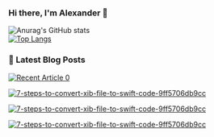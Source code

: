 ### Hi there, I'm Alexander 👋
![Anurag's GitHub stats](https://github-readme-stats.vercel.app/api?username=tambanco&show_icons=true)<br>
[![Top Langs](https://github-readme-stats.vercel.app/api/top-langs/?username=tambanco&layout=compact)](https://github.com/anuraghazra/github-readme-stats)
### 📖 Latest Blog Posts
  
  <a target="_blank" href="https://github-readme-medium-recent-article.vercel.app/medium/@tambanco80/1"><img src="https://github-readme-medium-recent-article.vercel.app/medium/@tambanco80/1" alt="Recent Article 0"> 
  
  <a target="_blank" href="https://github-readme-medium-recent-article.vercel.app/medium/@tambanco80/2"><img src="https://github-readme-medium-recent-article.vercel.app/medium/@tambanco80/2" alt="7-steps-to-convert-xib-file-to-swift-code-9ff5706db9cc"> 

    
<a target="_blank" href="https://github-readme-medium-recent-article.vercel.app/medium/@tambanco80/1"><img src="https://github-readme-medium-recent-article.vercel.app/medium/@tambanco80/1" alt="7-steps-to-convert-xib-file-to-swift-code-9ff5706db9cc">     

<a target="_blank" href="https://github-readme-medium-recent-article.vercel.app/medium/@khuyentran1476/2"><img src="https://github-readme-medium-recent-article.vercel.app/medium/@khuyentran1476/2" alt="7-steps-to-convert-xib-file-to-swift-code-9ff5706db9cc">     
  
